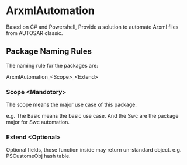 # ArxmlAutomation
Based on C# and Powershell, Provide a solution to automate Arxml files from AUTOSAR classic.

## Package Naming Rules

The naming rule for the packages are:

ArxmlAutomation_\<Scope\>_\<Extend\>

### Scope \<Mandotory\>

The scope means the major use case of this package.

e.g. The Basic means the basic use case. And the Swc are the package major for Swc automation.

### Extend \<Optional\>

Optional fields, those function inside may return un-standard object. e.g. PSCustomeObj hash table. 
